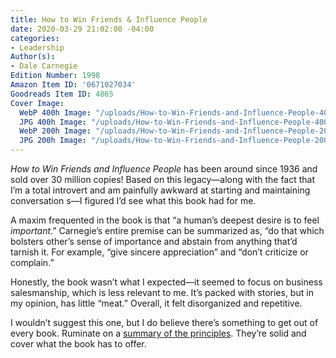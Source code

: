 ```yaml
---
title: How to Win Friends & Influence People
date: 2020-03-29 21:02:00 -04:00
categories:
- Leadership
Author(s):
- Dale Carnegie
Edition Number: 1998
Amazon Item ID: '0671027034'
Goodreads Item ID: 4865
Cover Image:
  WebP 400h Image: "/uploads/How-to-Win-Friends-and-Influence-People-400h.webp"
  JPG 400h Image: "/uploads/How-to-Win-Friends-and-Influence-People-400h.jpg"
  WebP 200h Image: "/uploads/How-to-Win-Friends-and-Influence-People-200h.webp"
  JPG 200h Image: "/uploads/How-to-Win-Friends-and-Influence-People-200h.jpg"
---
```


*How to Win Friends and Influence People* has been around since 1936 and sold over 30 million copies! Based on this legacy—along with the fact that I’m a total introvert and am painfully awkward at starting and maintaining conversation
s—I figured I’d see what this book had for me.

A maxim frequented in the book is that “a human’s deepest desire is to feel *important*.” Carnegie’s entire premise can be summarized as, “do that which bolsters other’s sense of importance and abstain from anything that’d tarnish it. For example, “give sincere appreciation” and “don’t criticize or complain.”

Honestly, the book wasn’t what I expected—it seemed to focus on business salesmanship, which is less relevant to me. It’s packed with stories, but in my opinion, has little “meat.” Overall, it felt disorganized and repetitive.

I wouldn’t suggest this one, but I do believe there’s something to get out of every book. Ruminate on a [summary of the principles](https://en.wikipedia.org/wiki/How_to_Win_Friends_and_Influence_People#Fundamental_Techniques_in_Handling_People). They’re solid and cover what the book has to offer.